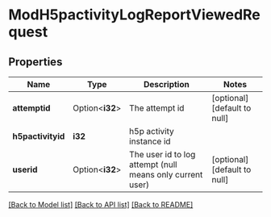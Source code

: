 # ModH5pactivityLogReportViewedRequest

## Properties

Name | Type | Description | Notes
------------ | ------------- | ------------- | -------------
**attemptid** | Option<**i32**> | The attempt id | [optional][default to null]
**h5pactivityid** | **i32** | h5p activity instance id | 
**userid** | Option<**i32**> | The user id to log attempt (null means only current user) | [optional][default to null]

[[Back to Model list]](../README.md#documentation-for-models) [[Back to API list]](../README.md#documentation-for-api-endpoints) [[Back to README]](../README.md)


